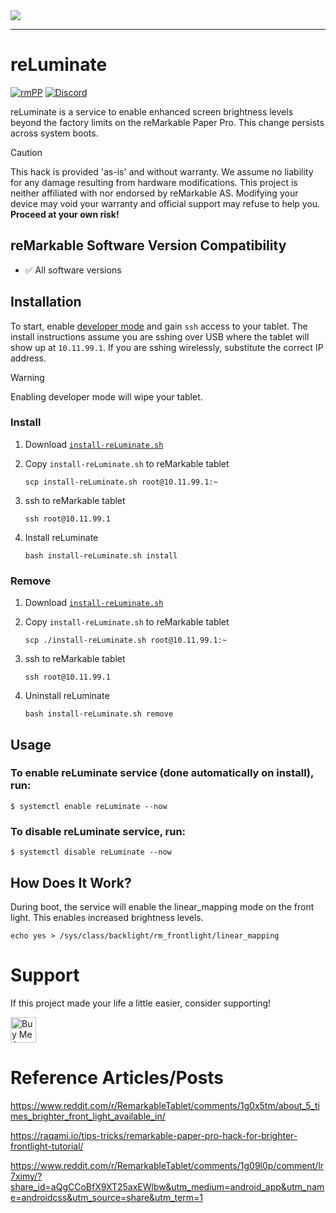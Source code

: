<img src="https://github.com/stephenpapierski/reLuminate/blob/main/images/reLuminate-header-min.png?raw=true">

---

# reLuminate
<!--![Static Badge](https://img.shields.io/badge/reMarkable-v3.13-green)-->
[![rmPP](https://img.shields.io/badge/rMPP-supported-green)](https://remarkable.com/store/remarkable-paper/pro)
[![Discord](https://img.shields.io/discord/385916768696139794.svg?label=reMarkable&logo=discord&logoColor=ffffff&color=7389D8&labelColor=6A7EC2)](https://discord.gg/ATqQGfu)

reLuminate is a service to enable enhanced screen brightness levels beyond the factory limits on the reMarkable Paper Pro. This change persists across system boots.
> [!CAUTION]
> This hack is provided 'as-is' and without warranty. We assume no liability for any damage resulting from hardware modifications.
> This project is neither affiliated with nor endorsed by reMarkable AS. Modifying your device may void your warranty and official
> support may refuse to help you. **Proceed at your own risk!**

## reMarkable Software Version Compatibility
- ✅ All software versions

## Installation
To start, enable [developer mode](https://developer.remarkable.com/documentation/developer-mode) and gain `ssh` access to your tablet. The install instructions assume you are sshing over USB where the tablet will show up at `10.11.99.1`. If you are sshing wirelessly, substitute the correct IP address.
> [!WARNING]
> Enabling developer mode will wipe your tablet.

### Install
1. Download <a href="https://github.com/stephenpapierski/reLuminate/releases/latest/download/install-reLuminate.sh" target="_blank">`install-reLuminate.sh`</a>
1. Copy `install-reLuminate.sh` to reMarkable tablet

   `scp install-reLuminate.sh root@10.11.99.1:~`
1. ssh to reMarkable tablet

   `ssh root@10.11.99.1`
1. Install reLuminate

   `bash install-reLuminate.sh install`

### Remove
1. Download <a href="https://github.com/stephenpapierski/reLuminate/releases/latest/download/install-reLuminate.sh" target="_blank">`install-reLuminate.sh`</a>
1. Copy `install-reLuminate.sh` to reMarkable tablet

   `scp ./install-reLuminate.sh root@10.11.99.1:~`
1. ssh to reMarkable tablet

   `ssh root@10.11.99.1`
1. Uninstall reLuminate

   `bash install-reLuminate.sh remove`

## Usage
### To enable reLuminate service (done automatically on install), run:
`$ systemctl enable reLuminate --now`

### To disable reLuminate service, run:
`$ systemctl disable reLuminate --now`

## How Does It Work?
During boot, the service will enable the linear_mapping mode on the front light. This enables increased brightness levels.

`echo yes > /sys/class/backlight/rm_frontlight/linear_mapping`

# Support
If this project made your life a little easier, consider supporting!

<a href="https://www.buymeacoffee.com/stephenpapierski" target="_blank"><img src="https://cdn.buymeacoffee.com/buttons/default-orange.png" alt="Buy Me A Coffee" height="41"></a>


# Reference Articles/Posts

https://www.reddit.com/r/RemarkableTablet/comments/1g0x5tm/about_5_times_brighter_front_light_available_in/

https://raqami.io/tips-tricks/remarkable-paper-pro-hack-for-brighter-frontlight-tutorial/

https://www.reddit.com/r/RemarkableTablet/comments/1g09l0p/comment/lr7ximy/?share_id=aQgCCoBfX9XT25axEWlbw&utm_medium=android_app&utm_name=androidcss&utm_source=share&utm_term=1
